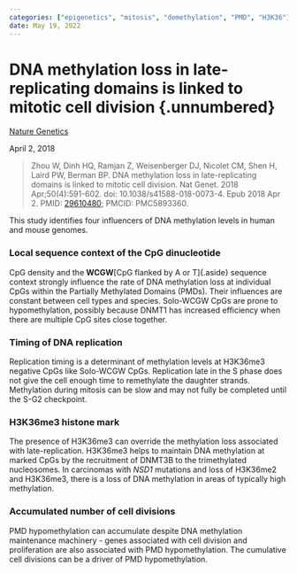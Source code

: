 ```yaml
---
categories: ["epigenetics", "mitosis", "demethylation", "PMD", "H3K36"]
date: May 19, 2022
---
```



# DNA methylation loss in late-replicating domains is linked to mitotic cell division {.unnumbered}

[Nature Genetics](https://www.nature.com/articles/s41588-018-0073-4)

April 2, 2018

> Zhou W, Dinh HQ, Ramjan Z, Weisenberger DJ, Nicolet CM, Shen H, Laird PW,
> Berman BP. DNA methylation loss in late-replicating domains is linked to
> mitotic cell division. Nat Genet. 2018 Apr;50(4):591-602. doi:
> 10.1038/s41588-018-0073-4. Epub 2018 Apr 2. PMID:
> [29610480](https://pubmed.ncbi.nlm.nih.gov/29610480/); PMCID: PMC5893360.

This study identifies four influencers of DNA methylation levels in human and
mouse genomes. 

### Local sequence context of the CpG dinucleotide

CpG density and the **WCGW**[CpG flanked by A or T]{.aside} sequence context
strongly influence the rate of DNA methylation loss at individual CpGs within
the Partially Methylated Domains (PMDs). Their influences are constant between
cell types and species. Solo-WCGW CpGs are prone to hypomethylation, possibly
because DNMT1 has increased efficiency when there are multiple CpG sites close
together.

### Timing of DNA replication

Replication timing is a determinant of methylation levels at H3K36me3 negative
CpGs like Solo-WCGW CpGs. Replication late in the S phase does not give the cell
enough time to remethylate the daughter strands. Methylation during mitosis can
be slow and may not fully be completed until the S-G2 checkpoint.

### H3K36me3 histone mark

The presence of H3K36me3 can override the methylation loss associated with
late-replication. H3K36me3 helps to maintain DNA methylation at marked CpGs by
the recruitment of DNMT3B to the trimethylated nucleosomes. In carcinomas with
*NSD1* mutations and loss of H3K36me2 and H3K36me3, there is a loss of DNA
methylation in areas of typically high methylation.

### Accumulated number of cell divisions

PMD hypomethylation can accumulate despite DNA methylation maintenance
machinery - genes associated with cell division and proliferation are also
associated with PMD hypomethylation. The cumulative cell divisions can be a
driver of PMD hypomethylation.

